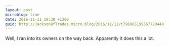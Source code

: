 ```yaml
---
layout: post
microblog: true
date: 2016-11-11 19:38 +1300
guid: http://JacksonOfTrades.micro.blog/2016/11/11/t796965199567720448.html
---
```

Well, I ran into its owners on the way back. Apparently it does this a lot.
